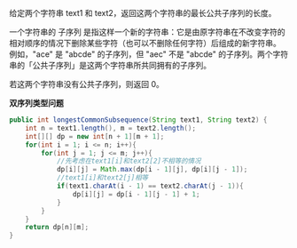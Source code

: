 给定两个字符串 text1 和 text2，返回这两个字符串的最长公共子序列的长度。

一个字符串的 子序列 是指这样一个新的字符串：它是由原字符串在不改变字符的相对顺序的情况下删除某些字符（也可以不删除任何字符）后组成的新字符串。
例如，"ace" 是 "abcde" 的子序列，但 "aec" 不是 "abcde" 的子序列。两个字符串的「公共子序列」是这两个字符串所共同拥有的子序列。

若这两个字符串没有公共子序列，则返回 0。

**双序列类型问题**

```Java
public int longestCommonSubsequence(String text1, String text2) {
    int n = text1.length(), m = text2.length();
    int[][] dp = new int[n + 1][m + 1];
    for(int i = 1; i <= n; i++){
        for(int j = 1; j <= m; j++){
            //先考虑在text1[i]和text2[2]不相等的情况
            dp[i][j] = Math.max(dp[i - 1][j], dp[i][j - 1]);
            //text1[i]和text2[j]相等
            if(text1.charAt(i - 1) == text2.charAt(j - 1)){
                dp[i][j] = dp[i - 1][j - 1] + 1;
            }
        }
    }
    return dp[n][m];
}
```